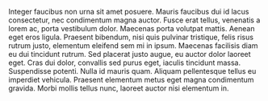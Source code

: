 Integer faucibus non urna sit amet posuere. Mauris faucibus dui id lacus consectetur, nec condimentum magna auctor. Fusce erat tellus, venenatis a lorem ac, porta vestibulum dolor. Maecenas porta volutpat mattis. Aenean eget eros ligula. Praesent bibendum, nisi quis pulvinar tristique, felis risus rutrum justo, elementum eleifend sem mi in ipsum. Maecenas facilisis diam eu dui tincidunt rutrum. Sed placerat justo augue, eu auctor dolor laoreet eget. Cras dui dolor, convallis sed purus eget, iaculis tincidunt massa. Suspendisse potenti. Nulla id mauris quam. Aliquam pellentesque tellus eu imperdiet vehicula. Praesent elementum metus eget magna condimentum gravida. Morbi mollis tellus nunc, laoreet auctor nisi elementum in.